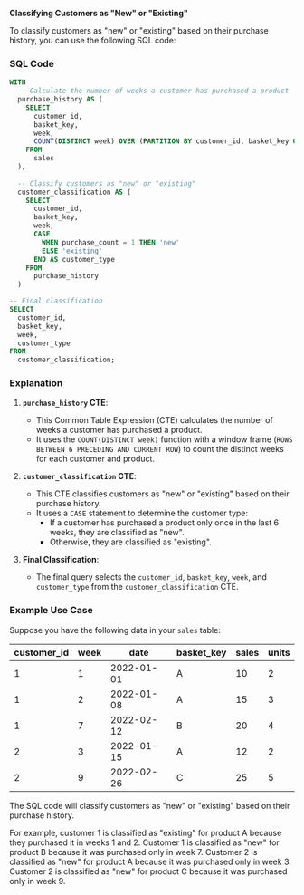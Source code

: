 **Classifying Customers as "New" or "Existing"**

To classify customers as "new" or "existing" based on their purchase history, you can use the following SQL code:

### SQL Code

```sql
WITH 
  -- Calculate the number of weeks a customer has purchased a product
  purchase_history AS (
    SELECT 
      customer_id,
      basket_key,
      week,
      COUNT(DISTINCT week) OVER (PARTITION BY customer_id, basket_key ORDER BY week ROWS BETWEEN 6 PRECEDING AND CURRENT ROW) AS purchase_count
    FROM 
      sales
  ),
  
  -- Classify customers as "new" or "existing"
  customer_classification AS (
    SELECT 
      customer_id,
      basket_key,
      week,
      CASE 
        WHEN purchase_count = 1 THEN 'new'
        ELSE 'existing'
      END AS customer_type
    FROM 
      purchase_history
  )

-- Final classification
SELECT 
  customer_id,
  basket_key,
  week,
  customer_type
FROM 
  customer_classification;
```

### Explanation

1. **`purchase_history` CTE**:
   - This Common Table Expression (CTE) calculates the number of weeks a customer has purchased a product.
   - It uses the `COUNT(DISTINCT week)` function with a window frame (`ROWS BETWEEN 6 PRECEDING AND CURRENT ROW`) to count the distinct weeks for each customer and product.

2. **`customer_classification` CTE**:
   - This CTE classifies customers as "new" or "existing" based on their purchase history.
   - It uses a `CASE` statement to determine the customer type:
     - If a customer has purchased a product only once in the last 6 weeks, they are classified as "new".
     - Otherwise, they are classified as "existing".

3. **Final Classification**:
   - The final query selects the `customer_id`, `basket_key`, `week`, and `customer_type` from the `customer_classification` CTE.

### Example Use Case

Suppose you have the following data in your `sales` table:

| customer_id | week | date       | basket_key | sales | units |
|-------------|------|------------|------------|-------|-------|
| 1           | 1    | 2022-01-01 | A          | 10    | 2     |
| 1           | 2    | 2022-01-08 | A          | 15    | 3     |
| 1           | 7    | 2022-02-12 | B          | 20    | 4     |
| 2           | 3    | 2022-01-15 | A          | 12    | 2     |
| 2           | 9    | 2022-02-26 | C          | 25    | 5     |

The SQL code will classify customers as "new" or "existing" based on their purchase history. 

For example, customer 1 is classified as "existing" for product A because they purchased it in weeks 1 and 2. Customer 1 is classified as "new" for product B because it was purchased only in week 7. Customer 2 is classified as "new" for product A because it was purchased only in week 3. Customer 2 is classified as "new" for product C because it was purchased only in week 9.